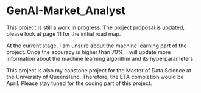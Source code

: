 # GenAI-Market_Analyst
This project is still a work in progress. 
The project proposal is updated, please look at page 11 for the initial road map. 

At the current stage, I am unsure about the machine learning part of the project. Once the accuracy is higher than 70%, I will update more information about the machine learning algorithm and its hyperparameters.

This project is also my capstone project for the Master of Data Science at the University of Queensland.
Therefore, the ETA completion would be April. 
Please stay tuned for the coding part of this project. 
